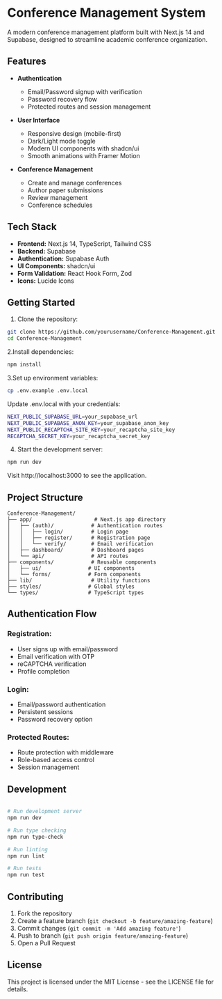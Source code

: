 # Conference Management System

A modern conference management platform built with Next.js 14 and Supabase, designed to streamline academic conference organization.

## Features

- **Authentication**
  - Email/Password signup with verification
  - Password recovery flow
  - Protected routes and session management

- **User Interface**
  - Responsive design (mobile-first)
  - Dark/Light mode toggle
  - Modern UI components with shadcn/ui
  - Smooth animations with Framer Motion

- **Conference Management** 
  - Create and manage conferences
  - Author paper submissions
  - Review management
  - Conference schedules

## Tech Stack

- **Frontend:** Next.js 14, TypeScript, Tailwind CSS
- **Backend:** Supabase
- **Authentication:** Supabase Auth
- **UI Components:** shadcn/ui
- **Form Validation:** React Hook Form, Zod
- **Icons:** Lucide Icons

## Getting Started

1. Clone the repository:
```bash
git clone https://github.com/yourusername/Conference-Management.git
cd Conference-Management
```
2.Install dependencies:

```bash
npm install
```

3.Set up environment variables: 
```bash
cp .env.example .env.local
```
Update .env.local with your credentials:

```bash
NEXT_PUBLIC_SUPABASE_URL=your_supabase_url
NEXT_PUBLIC_SUPABASE_ANON_KEY=your_supabase_anon_key
NEXT_PUBLIC_RECAPTCHA_SITE_KEY=your_recaptcha_site_key
RECAPTCHA_SECRET_KEY=your_recaptcha_secret_key
```

4. Start the development server:

```bash
npm run dev
```
Visit http://localhost:3000 to see the application.

## Project Structure
```plaintext
Conference-Management/
├── app/                    # Next.js app directory
│   ├── (auth)/            # Authentication routes
│   │   ├── login/         # Login page
│   │   ├── register/      # Registration page
│   │   └── verify/        # Email verification
│   ├── dashboard/         # Dashboard pages
│   └── api/               # API routes
├── components/            # Reusable components
│   ├── ui/               # UI components
│   └── forms/            # Form components
├── lib/                   # Utility functions
├── styles/               # Global styles
└── types/                # TypeScript types
```

## Authentication Flow

### Registration:
- User signs up with email/password
- Email verification with OTP
- reCAPTCHA verification
- Profile completion

### Login:
- Email/password authentication
- Persistent sessions
- Password recovery option

### Protected Routes:
- Route protection with middleware
- Role-based access control
- Session management

## Development 
```bash

# Run development server
npm run dev

# Run type checking
npm run type-check

# Run linting
npm run lint

# Run tests
npm run test

```

## Contributing 

1. Fork the repository  
2. Create a feature branch (`git checkout -b feature/amazing-feature`)  
3. Commit changes (`git commit -m 'Add amazing feature'`)  
4. Push to branch (`git push origin feature/amazing-feature`)  
5. Open a Pull Request  


## License
This project is licensed under the MIT License - see the LICENSE file for details. 

